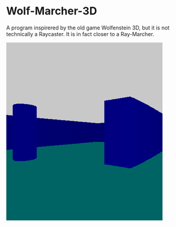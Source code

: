 # Wolf-Marcher-3D
A program inspirered by the old game Wolfenstein 3D, but it is not technically a Raycaster. It is in fact closer to a Ray-Marcher.

![screenshot](https://github.com/SlachPi/Wolf-Marcher-3D/blob/main/screenshot.png)

